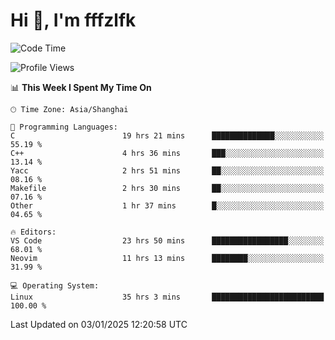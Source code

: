 # Hi 👋, I'm fffzlfk

<!--START_SECTION:waka-->
![Code Time](http://img.shields.io/badge/Code%20Time-1%2C091%20hrs%2037%20mins-blue)

![Profile Views](http://img.shields.io/badge/Profile%20Views-0-blue)

📊 **This Week I Spent My Time On** 

```text
🕑︎ Time Zone: Asia/Shanghai

💬 Programming Languages: 
C                        19 hrs 21 mins      ██████████████░░░░░░░░░░░   55.19 % 
C++                      4 hrs 36 mins       ███░░░░░░░░░░░░░░░░░░░░░░   13.14 % 
Yacc                     2 hrs 51 mins       ██░░░░░░░░░░░░░░░░░░░░░░░   08.16 % 
Makefile                 2 hrs 30 mins       ██░░░░░░░░░░░░░░░░░░░░░░░   07.16 % 
Other                    1 hr 37 mins        █░░░░░░░░░░░░░░░░░░░░░░░░   04.65 % 

🔥 Editors: 
VS Code                  23 hrs 50 mins      █████████████████░░░░░░░░   68.01 % 
Neovim                   11 hrs 13 mins      ████████░░░░░░░░░░░░░░░░░   31.99 % 

💻 Operating System: 
Linux                    35 hrs 3 mins       █████████████████████████   100.00 % 
```


 Last Updated on 03/01/2025 12:20:58 UTC
<!--END_SECTION:waka-->
